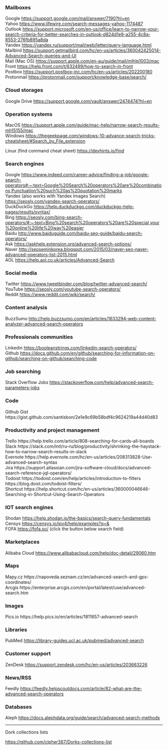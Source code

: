<h3>Mailboxes</h3>


Google https://support.google.com/mail/answer/7190?hl=en</br>
Yahoo https://www.lifewire.com/search-messages-yahoo-1174487</br>
Outlook https://support.microsoft.com/en-us/office/learn-to-narrow-your-search-criteria-for-better-searches-in-outlook-d824d1e9-a255-4c8a-8553-276fb895a8da</br>
Yandex https://yandex.ru/support/mail/web/letter/query-language.html</br>
Mailbird https://support.getmailbird.com/hc/en-us/articles/360042425014-Advanced-Search-queries-and-UI</br>
Mail (Mac OS) https://support.apple.com/en-au/guide/mail/mlhlp1003/mac</br>
Front https://help.front.com/t/632499/how-to-search-in-front</br>
Postbox https://support.postbox-inc.com/hc/en-us/articles/202200180</br>
Protonmail https://protonmail.com/support/knowledge-base/search/</br>



<h3>Cloud storages</h3>


Google Drive https://support.google.com/vault/answer/2474474?hl=en</br>


<h3>Operation systems</h3>


MacOS https://support.apple.com/guide/mac-help/narrow-search-results-mh15155/mac</br>
Windows https://thegeekpage.com/windows-10-advance-search-tricks-cheatsheet/#Search_by_File_extension</br>

Linux (find command cheat sheet) https://devhints.io/find</br>


<h3>Search engines</h3>


Google https://www.indeed.com/career-advice/finding-a-job/google-search-operators#:~:text=Google%20Search%20operators%20are%20combinations,Punctuation%20such%20as%20quotation%20marks</br>
Yandex (also works with Yandex Images Search) https://seosly.com/yandex-search-operators/</br>
DuckDuckGo https://help.duckduckgo.com/duckduckgo-help-pages/results/syntax/</br>
Bing https://seosly.com/bing-search-operators/#:~:text=Bing%20search%20operators%20are%20special,your%20online%20life%20way%20easier</br>
Baidu http://www.baiduguide.com/baidu-seo-guide/baidu-search-operators/</br>
Ask https://askhelp.extension.org/advanced-search-options/</br>
Naver http://seoseminkorea.blogspot.com/2015/03/naver-seo-naver-advanced-operators-list-2015.html</br>
AOL https://help.aol.co.uk/articles/Advanced-Search</br>




<h3>Social media</h3>


Twitter https://www.tweetbinder.com/blog/twitter-advanced-search/</br>
YouTube https://seosly.com/youtube-search-operators/</br>
Reddit https://www.reddit.com/wiki/search/</br>



<h3>Content analysis</h3>

BuzzSumo http://help.buzzsumo.com/en/articles/1633294-web-content-analyzer-advanced-search-operators</br>


<h3>Professionals communities</h3>


Linkedin https://booleanstrings.com/linkedin-search-operators/</br>
Github https://docs.github.com/en/github/searching-for-information-on-github/searching-on-github/searching-code</br>


<h3>Job searching</h3>

Stack Overflow Jobs https://stackoverflow.com/help/advanced-search-parameters-jobs</br>

<h3>Code</h3>
Github Gist https://gist.github.com/santisbon/2e1e9c69b58bdf4c9624219a44d40d83

<h3>Productivity and project management</h3>
Trello https://help.trello.com/article/808-searching-for-cards-all-boards</br>
Slack https://slack.com/intl/ru-ru/blog/productivity/shrinking-the-haystack-how-to-narrow-search-results-in-slack</br>
Evernote https://help.evernote.com/hc/en-us/articles/208313828-Use-advanced-search-syntax</br>
Jira https://support.atlassian.com/jira-software-cloud/docs/advanced-search-reference-jql-operators/</br>
Todoist https://todoist.com/en/help/articles/introduction-to-filters https://blog.doist.com/todoist-filters/</br>
Shortcut https://help.shortcut.com/hc/en-us/articles/360000046646-Searching-in-Shortcut-Using-Search-Operators</br>



<h3>IOT search engines</h3>


Shodan https://help.shodan.io/the-basics/search-query-fundamentals</br>
Censys https://censys.io/ipv4/help/examples?q=&</br>
FOFA https://fofa.so/ (click the button below search field)</br>


<h3>Marketplaces</h3>

Alibaba Cloud https://www.alibabacloud.com/help/doc-detail/29060.htm

<h3>Maps</h3>
Mapy.cz https://napoveda.seznam.cz/en/advanced-search-and-gps-coordinates/</br>
Arcgis https://enterprise.arcgis.com/en/portal/latest/use/advanced-search.htm

<h3>Images</h3>
Pics.io https://help.pics.io/en/articles/1811657-advanced-search

<h3>Libraries</h3>

PubMed https://library-guides.ucl.ac.uk/pubmed/advanced-search

<h3>Customer support</h3>

ZenDesk https://support.zendesk.com/hc/en-us/articles/203663226

<h3>News/RSS</h3>

Feedly https://feedly.helpscoutdocs.com/article/82-what-are-the-advanced-search-operators


<h3>Databases</h3>

Aleph https://docs.alephdata.org/guide/search/advanced-search-methods

------------------------------------

Dork collections lists

https://github.com/cipher387/Dorks-collections-list

